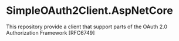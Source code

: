# SimpleOAuth2Client.AspNetCore
This repository provide a client that support parts of the OAuth 2.0 Authorization Framework [RFC6749]
